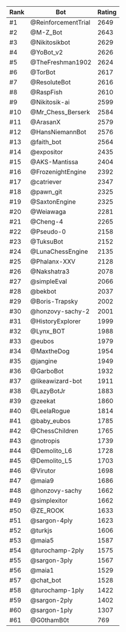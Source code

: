 Rank|Bot|Rating
---|---|---
#1|@ReinforcementTrial|2649
#2|@M-Z_Bot|2643
#3|@Nikitosikbot|2629
#4|@YoBot_v2|2626
#5|@TheFreshman1902|2624
#6|@TorBot|2617
#7|@ResoluteBot|2616
#8|@RaspFish|2610
#9|@Nikitosik-ai|2599
#10|@Mr_Chess_Berserk|2584
#11|@ArasanX|2579
#12|@HansNiemannBot|2576
#13|@faith_bot|2564
#14|@expositor|2435
#15|@AKS-Mantissa|2404
#16|@FrozenightEngine|2392
#17|@catriever|2347
#18|@pawn_git|2325
#19|@SaxtonEngine|2325
#20|@Weiawaga|2281
#21|@Cheng-4|2265
#22|@Pseudo-0|2158
#23|@TuksuBot|2152
#24|@LunaChessEngine|2135
#25|@Phalanx-XXV|2128
#26|@Nakshatra3|2078
#27|@simpleEval|2066
#28|@bekbot|2037
#29|@Boris-Trapsky|2002
#30|@honzovy-sachy-2|2001
#31|@HistoryExplorer|1999
#32|@Lynx_BOT|1988
#33|@eubos|1979
#34|@MaxtheDog|1954
#35|@jangine|1949
#36|@GarboBot|1932
#37|@likeawizard-bot|1911
#38|@LazyBotJr|1883
#39|@zeekat|1860
#40|@LeelaRogue|1814
#41|@baby_eubos|1785
#42|@ChessChildren|1765
#43|@notropis|1739
#44|@Demolito_L6|1728
#45|@Demolito_L5|1703
#46|@Virutor|1698
#47|@maia9|1686
#48|@honzovy-sachy|1662
#49|@simplexitor|1662
#50|@ZE_ROOK|1633
#51|@sargon-4ply|1623
#52|@turkjs|1606
#53|@maia5|1587
#54|@turochamp-2ply|1575
#55|@sargon-3ply|1567
#56|@maia1|1529
#57|@chat_bot|1528
#58|@turochamp-1ply|1422
#59|@sargon-2ply|1402
#60|@sargon-1ply|1307
#61|@G0thamB0t|769
